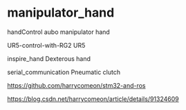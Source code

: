 # manipulator_hand

handControl aubo manipulator hand

UR5-control-with-RG2 UR5

inspire_hand   Dexterous hand

serial_communication  Pneumatic clutch

https://github.com/harrycomeon/stm32-and-ros

https://blog.csdn.net/harrycomeon/article/details/91324609






